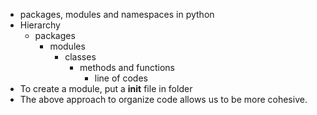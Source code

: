 - packages, modules and namespaces in python 
- Hierarchy 
    - packages 
        - modules 
            - classes
                - methods and functions
                    - line of codes
- To create a module, put a __init__ file in folder
- The above approach to organize code allows us to be more cohesive. 
            
